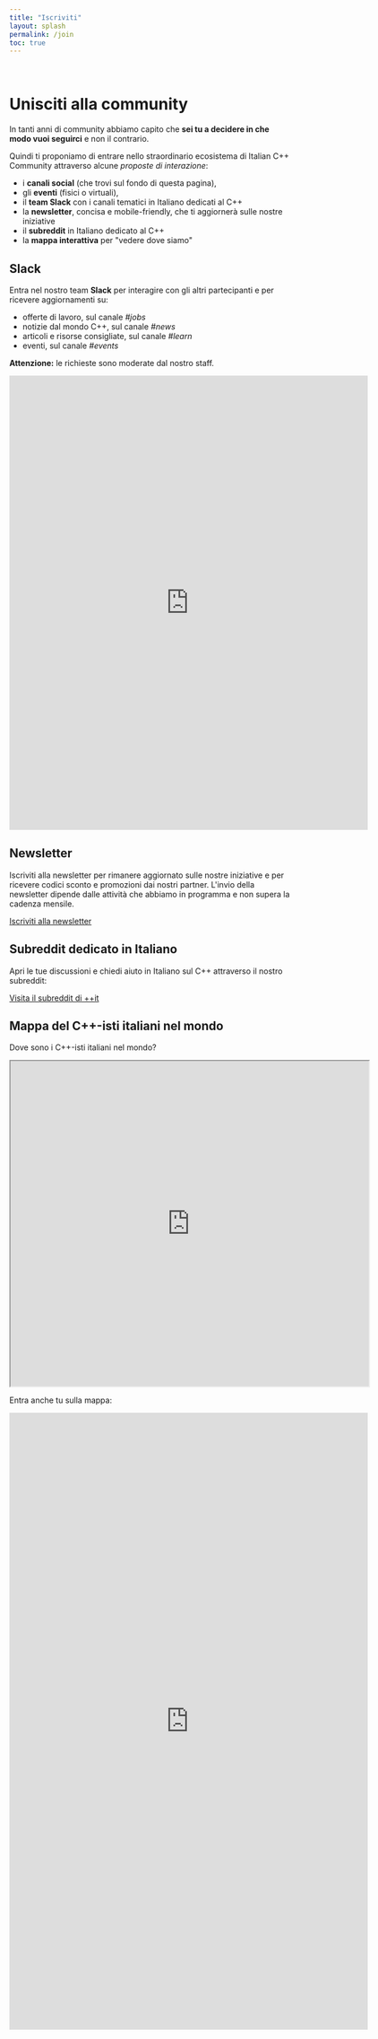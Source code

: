```yaml
---
title: "Iscriviti"
layout: splash
permalink: /join
toc: true
---
```

<br/>

# Unisciti alla community

In tanti anni di community abbiamo capito che **sei tu a decidere in che modo vuoi seguirci** e non il contrario.

Quindi ti proponiamo di entrare nello straordinario ecosistema di Italian C++ Community attraverso alcune *proposte di interazione*:

- i **canali social** (che trovi sul fondo di questa pagina),
- gli **eventi** (fisici o virtuali),
- il **team Slack** con i canali tematici in Italiano dedicati al C++
- la **newsletter**, concisa e mobile-friendly, che ti aggiornerà sulle nostre iniziative
- il **subreddit** in Italiano dedicato al C++
- la **mappa interattiva** per "vedere dove siamo"

## Slack

Entra nel nostro team **Slack** per interagire con gli altri partecipanti e per ricevere aggiornamenti su:

- offerte di lavoro, sul canale *#jobs*
- notizie dal mondo C++, sul canale *#news*
- articoli e risorse consigliate, sul canale *#learn*
- eventi, sul canale *#events*

**Attenzione:** le richieste sono moderate dal nostro staff.

<iframe src="https://docs.google.com/forms/d/e/1FAIpQLSeLycljtae4yBKVH-YEMZVSQywqgDg_WbSaX460K4yPiBEj7w/viewform?embedded=true" width="640" height="810" frameborder="0" marginheight="0" marginwidth="0">Caricamento…</iframe>

## Newsletter

Iscriviti alla newsletter per rimanere aggiornato sulle nostre iniziative e per ricevere codici sconto e promozioni dai nostri partner. L'invio della newsletter dipende dalle attività che abbiamo in programma e non supera la cadenza mensile.

[Iscriviti alla newsletter](http://eepurl.com/hjZ-en)

## Subreddit dedicato in Italiano

Apri le tue discussioni e chiedi aiuto in Italiano sul C++ attraverso il nostro subreddit:

[Visita il subreddit di ++it](https://www.reddit.com/r/cppit/)

## Mappa del C++-isti italiani nel mondo

Dove sono i C++-isti italiani nel mondo?

<iframe src="https://www.google.com/maps/d/u/0/embed?mid=1kq4qEWdgLfxmDj2QOc8jIgH3yZc" width="640" height="580"></iframe>

Entra anche tu sulla mappa:

<iframe src="https://docs.google.com/forms/d/e/1FAIpQLSd-cAX7AiYTXIbB9NUPgM1JAW6QnxmWAJmFT4FLW-TiRjecpg/viewform?embedded=true" width="640" height="1100" frameborder="0" marginheight="0" marginwidth="0">Caricamento…</iframe>